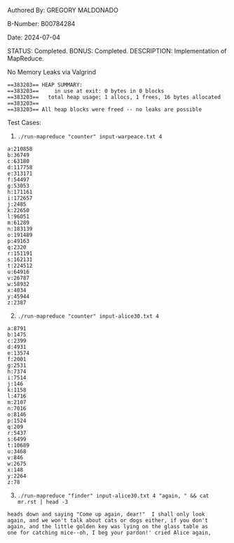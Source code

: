 Authored By: GREGORY MALDONADO

B-Number:    B00784284

Date:        2024-07-04

STATUS: Completed.
BONUS:  Completed.
DESCRIPTION: Implementation of MapReduce.

No Memory Leaks via Valgrind
```
==383203== HEAP SUMMARY:
==383203==     in use at exit: 0 bytes in 0 blocks
==383203==   total heap usage: 1 allocs, 1 frees, 16 bytes allocated
==383203== 
==383203== All heap blocks were freed -- no leaks are possible
```

Test Cases:
1. `./run-mapreduce "counter" input-warpeace.txt 4`
```
a:210858
b:36749
c:63180
d:117758
e:313171
f:54497
g:53053
h:171161
i:172657
j:2485
k:22650
l:96051
m:61289
n:183139
o:191489
p:49163
q:2320
r:151191
s:162131
t:224512
u:64916
v:26787
w:58932
x:4034
y:45944
z:2387
```

2. `./run-mapreduce "counter" input-alice30.txt 4`
```
a:8791
b:1475
c:2399
d:4931
e:13574
f:2001
g:2531
h:7374
i:7514
j:146
k:1158
l:4716
m:2107
n:7016
o:8146
p:1524
q:209
r:5437
s:6499
t:10689
u:3468
v:846
w:2675
x:148
y:2264
z:78
```

3. `./run-mapreduce "finder" input-alice30.txt 4 "again, " && cat mr.rst | head -3`
```
heads down and saying "Come up again, dear!"  I shall only look
again, and we won't talk about cats or dogs either, if you don't
again, and the little golden key was lying on the glass table as
one for catching mice--oh, I beg your pardon!' cried Alice again,
```